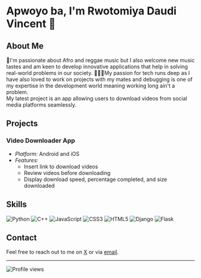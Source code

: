 # Apwoyo ba, I'm Rwotomiya Daudi Vincent 👋

## About Me

🚀I'm passionate about Afro and reggae music but I also welcome new music tastes and am keen to develop innovative applications that help in solving real-world problems in our society. 
👩🏿‍💻My passion for tech runs deep as I have also loved to work on projects with  my mates and debugging is one of my expertise in the development world meaning working long ain't a problem.  
My latest project is an app allowing users to download videos from social media platforms seamlessly.

## Projects

### Video Downloader App
- *Platform:* Android and iOS
- *Features:*
  - Insert link to download videos
  - Review videos before downloading
  - Display download speed, percentage completed, and size downloaded

## Skills

![Python](https://img.shields.io/badge/Python-3776AB?style=for-the-badge&logo=python&logoColor=white)
![C++](https://img.shields.io/badge/C++-00599C?style=for-the-badge&logo=c%2B%2B&logoColor=white)
![JavaScript](https://img.shields.io/badge/JavaScript-F7DF1E?style=for-the-badge&logo=javascript&logoColor=black)
![CSS3](https://img.shields.io/badge/CSS3-1572B6?style=for-the-badge&logo=css3&logoColor=white)
![HTML5](https://img.shields.io/badge/HTML5-E34F26?style=for-the-badge&logo=html5&logoColor=white)
![Django](https://img.shields.io/badge/Django-092E20?style=for-the-badge&logo=django&logoColor=white)
![Flask](https://img.shields.io/badge/Flask-000000?style=for-the-badge&logo=flask&logoColor=white)

## Contact

Feel free to reach out to me on [X](https://x.com/daudivince20) or via [email](daudivincent20@gmail.com).

---

![Profile views](https://gpvc.arturio.dev/your-github-username)
